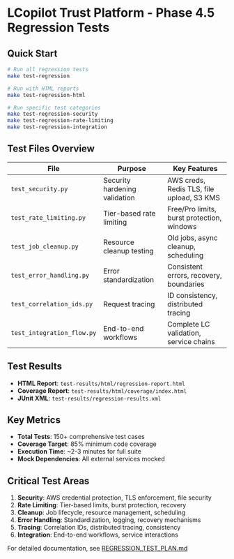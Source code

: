 # LCopilot Trust Platform - Phase 4.5 Regression Tests

## Quick Start

```bash
# Run all regression tests
make test-regression

# Run with HTML reports
make test-regression-html

# Run specific test categories
make test-regression-security
make test-regression-rate-limiting
make test-regression-integration
```

## Test Files Overview

| File | Purpose | Key Features |
|------|---------|--------------|
| `test_security.py` | Security hardening validation | AWS creds, Redis TLS, file upload, S3 KMS |
| `test_rate_limiting.py` | Tier-based rate limiting | Free/Pro limits, burst protection, windows |
| `test_job_cleanup.py` | Resource cleanup testing | Old jobs, async cleanup, scheduling |
| `test_error_handling.py` | Error standardization | Consistent errors, recovery, boundaries |
| `test_correlation_ids.py` | Request tracing | ID consistency, distributed tracing |
| `test_integration_flow.py` | End-to-end workflows | Complete LC validation, service chains |

## Test Results

- **HTML Report**: `test-results/html/regression-report.html`
- **Coverage Report**: `test-results/html/coverage/index.html`
- **JUnit XML**: `test-results/regression-results.xml`

## Key Metrics

- **Total Tests**: 150+ comprehensive test cases
- **Coverage Target**: 85% minimum code coverage
- **Execution Time**: ~2-3 minutes for full suite
- **Mock Dependencies**: All external services mocked

## Critical Test Areas

1. **Security**: AWS credential protection, TLS enforcement, file security
2. **Rate Limiting**: Tier-based limits, burst protection, recovery
3. **Cleanup**: Job lifecycle, resource management, scheduling
4. **Error Handling**: Standardization, logging, recovery mechanisms
5. **Tracing**: Correlation IDs, distributed tracing, consistency
6. **Integration**: End-to-end workflows, service interactions

For detailed documentation, see [REGRESSION_TEST_PLAN.md](../../REGRESSION_TEST_PLAN.md)